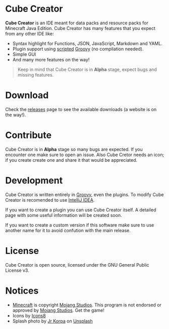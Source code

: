 # Cube Creator

**Cube Creator** is an IDE meant for data packs and resource packs for Minecraft Java Edition. Cube Creator has many features that you expect from any other IDE like:

- Syntax highlight for Functions, JSON, JavaScript, Markdown and YAML.
- Plugin support using [scripted](https://en.wikipedia.org/wiki/Scripting_language) [Groovy](https://groovy-lang.org/) (no compilation needed).
- Simple GUI
- And many more features on the way!

> Keep in mind that Cube Creator is in **Alpha** stage, expect bugs and missing features.

# Download

Check the [releases](https://github.com/vic797/cube-creator/releases) page to see the available downloads (a website is on the way!).

# Contribute

Cube Creator is in **Alpha** stage so many bugs are expected. If you encounter one make sure to open an issue. Also Cube Cretor needs an icon; if you create create one and share it that would be appreciated.

# Development

Cube Creator is written entirely in [Groovy](https://groovy-lang.org/), even the plugins. To modify Cube Creator is recomended to use [IntelliJ IDEA](https://www.jetbrains.com/idea/). 

If you want to create a plugin you can use Cube Creator itself. A detailed page with some useful information will be created soon.

If you want to create a custom version if this software make sure to use another name for it to avoid confution with the main release.

# License

Cube Creator is open source, licensed under the GNU General Public License v3. 

# Notices

- [Minecraft](https://www.minecraft.net/en-us/) is copyright [Mojang Studios](https://www.mojang.com/). This program is not endorsed or approved by [Mojang Studios](https://www.mojang.com/). Get the game!
- Icons by [Icons8](https://icons8.com)
- Splash photo by [Jr Korpa](https://unsplash.com/@korpa?utm_source=unsplash&utm_medium=referral&utm_content=creditCopyText) on [Unsplash](https://unsplash.com/s/photos/abstract?utm_source=unsplash&utm_medium=referral&utm_content=creditCopyText)